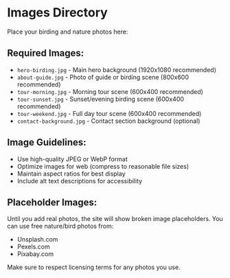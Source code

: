 # Images Directory

Place your birding and nature photos here:

## Required Images:
- `hero-birding.jpg` - Main hero background (1920x1080 recommended)
- `about-guide.jpg` - Photo of guide or birding scene (800x600 recommended)
- `tour-morning.jpg` - Morning tour scene (600x400 recommended)
- `tour-sunset.jpg` - Sunset/evening birding scene (600x400 recommended)
- `tour-weekend.jpg` - Full day tour scene (600x400 recommended)
- `contact-background.jpg` - Contact section background (optional)

## Image Guidelines:
- Use high-quality JPEG or WebP format
- Optimize images for web (compress to reasonable file sizes)
- Maintain aspect ratios for best display
- Include alt text descriptions for accessibility

## Placeholder Images:
Until you add real photos, the site will show broken image placeholders. 
You can use free nature/bird photos from:
- Unsplash.com
- Pexels.com  
- Pixabay.com

Make sure to respect licensing terms for any photos you use. 